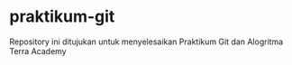 # praktikum-git
Repository ini ditujukan untuk menyelesaikan Praktikum Git dan Alogritma Terra Academy
